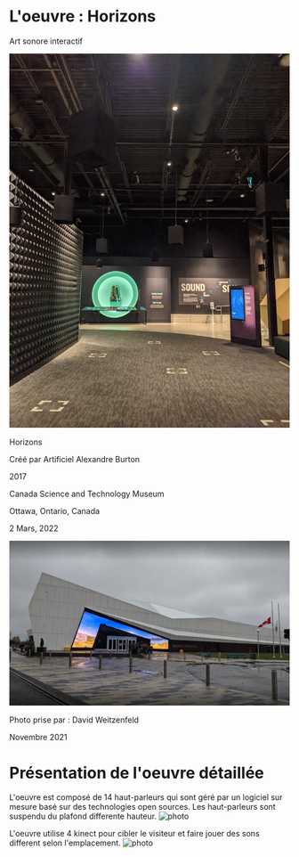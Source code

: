 # L'oeuvre :  Horizons

Art sonore interactif

![photo](media/principale1.jpg)


Horizons

Créé par Artificiel
Alexandre Burton

2017

Canada Science and Technology Museum

Ottawa, Ontario, Canada

2 Mars, 2022

![photo](media/musee.png)

Photo prise par : David Weitzenfeld 

Novembre 2021

# Présentation de l'oeuvre détaillée

L'oeuvre est composé de 14 haut-parleurs qui sont géré par un logiciel sur mesure basé sur des technologies open sources.
Les haut-parleurs sont suspendu du plafond differente hauteur.
![photo](media/principale2)

L'oeuvre utilise 4 kinect pour cibler le visiteur et faire jouer des sons different selon l'emplacement.
![photo](media/kinect3)

